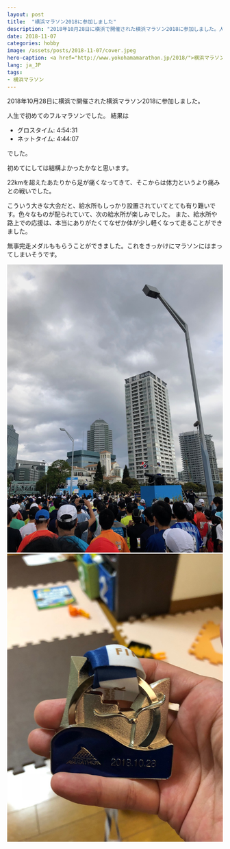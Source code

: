 ```yaml
---
layout: post
title:  "横浜マラソン2018に参加しました"
description: "2018年10月28日に横浜で開催された横浜マラソン2018に参加しました。人生で初めてのフルマラソンでした。"
date: 2018-11-07
categories: hobby
image: /assets/posts/2018-11-07/cover.jpeg
hero-caption: <a href="http://www.yokohamamarathon.jp/2018/">横浜マラソンWebサイト</a>よりスクリーンショット
lang: ja_JP
tags:
- 横浜マラソン
---
```


2018年10月28日に横浜で開催された横浜マラソン2018に参加しました。

人生で初めてのフルマラソンでした。
結果は

- グロスタイム: 4:54:31
- ネットタイム: 4:44:07

でした。

初めてにしては結構よかったかなと思います。

22kmを超えたあたりから足が痛くなってきて、そこからは体力というより痛みとの戦いでした。

こういう大きな大会だと、給水所もしっかり設置されていてとても有り難いです。色々なものが配られていて、次の給水所が楽しみでした。
また、給水所や路上での応援は、本当にありがたくてなぜか体が少し軽くなって走ることができました。

無事完走メダルももらうことができました。これをきっかけにマラソンにはまってしまいそうです。

![横浜マラソン1](/assets/posts/2018-11-07/yokohama-marathon1.jpeg "横浜マラソン1")
![横浜マラソン2](/assets/posts/2018-11-07/yokohama-marathon2.jpeg "横浜マラソン2")